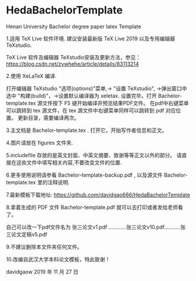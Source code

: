# HedaBachelorTemplate
Henan University Bachelor degree paper latex Template

1.适用 TeX Live 软件环境. 建议安装最新版 TeX Live 2019 以及专用编辑器 TeXstudio.

  TeX Live 软件及编辑器 TeXstudio安装及更新方法，参见：https://blog.csdn.net/zywhehe/article/details/83113214

2.使用 XeLaTeX 编译.  

  打开编辑器 TeXstudio "选项(options)"菜单,-> "设置 TeXstudio", ->弹出窗口中选中 "构建(build)"，->设置默认编译器为 xeletax. 
  设置完毕。打开 Bachelor-template.tex 源文件按下 F5 键开始编译并预览结果PDF文件。
  在pdf中右键菜单可以跳转到 tex 源文件，在 tex 源文件中右键菜单同样可以跳转到 pdf 对应位置。
  更新目录，需要编译两次。

3.主文档是 Bachelor-template.tex . 打开它，开始写作者信息和正文。

4.图片请放在 figures 文件夹.

5.includefile 存放的是英文封面、中英文摘要、致谢等等正文以外的部分。
  请直接在这些文件中填写相关内容,不要改变文件的位置.

6.更多使用说明请参看 Bachelor-template-backup.pdf , 以及源文件 Bachelor-template.tex 里的注释说明.

7.最新模板下载地址:
  https://github.com/davidgao666/HedaBachelorTemplate

8.拿着生成的 PDF 文件 Bachelor-template.pdf 就可以去打印或者发给老师看了。
  
  自己可以改一下pdf文件名为 张三论文v1.pdf ............张三论文v10.pdf...........张三论文定稿v5.pdf

9.不建议删除本文件夹任何文件。 

10.改编自武汉大学本科论文模板，特此致谢！

davidgaow 
2019 年 11 月 27 日
